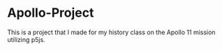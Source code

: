# Apollo-Project

This is a project that I made for my history class on the Apollo 11 mission utilizing p5js. 
